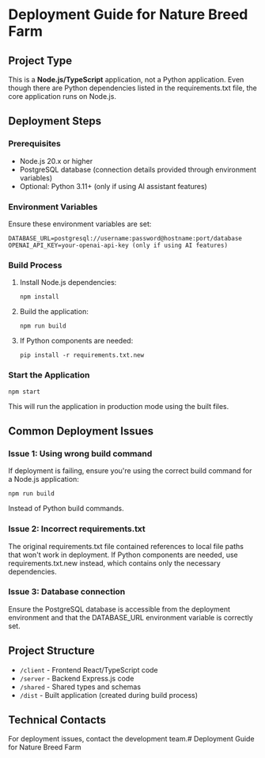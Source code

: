# Deployment Guide for Nature Breed Farm

## Project Type
This is a **Node.js/TypeScript** application, not a Python application. Even though there are Python dependencies listed in the requirements.txt file, the core application runs on Node.js.

## Deployment Steps

### Prerequisites
- Node.js 20.x or higher
- PostgreSQL database (connection details provided through environment variables)
- Optional: Python 3.11+ (only if using AI assistant features)

### Environment Variables
Ensure these environment variables are set:
```
DATABASE_URL=postgresql://username:password@hostname:port/database
OPENAI_API_KEY=your-openai-api-key (only if using AI features)
```

### Build Process
1. Install Node.js dependencies:
   ```
   npm install
   ```

2. Build the application:
   ```
   npm run build
   ```

3. If Python components are needed:
   ```
   pip install -r requirements.txt.new
   ```

### Start the Application
```
npm start
```

This will run the application in production mode using the built files.

## Common Deployment Issues

### Issue 1: Using wrong build command
If deployment is failing, ensure you're using the correct build command for a Node.js application:
```
npm run build
```
Instead of Python build commands.

### Issue 2: Incorrect requirements.txt
The original requirements.txt file contained references to local file paths that won't work in deployment. If Python components are needed, use requirements.txt.new instead, which contains only the necessary dependencies.

### Issue 3: Database connection
Ensure the PostgreSQL database is accessible from the deployment environment and that the DATABASE_URL environment variable is correctly set.

## Project Structure
- `/client` - Frontend React/TypeScript code
- `/server` - Backend Express.js code
- `/shared` - Shared types and schemas
- `/dist` - Built application (created during build process)

## Technical Contacts
For deployment issues, contact the development team.# Deployment Guide for Nature Breed Farm
